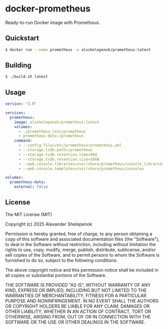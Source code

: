 # docker-prometheus

Ready-to-run Docker image with Prometheus.

## Quickstart

```bash
$ docker run --name prometheus -e alxshelepenok/prometheus:latest
```

## Building

```bash
$ ./build.sh latest
```

## Usage

```yaml
version: "3.9"

services:
  prometheus:
    image: alxshelepenok/prometheus:latest
    volumes:
      - ./prometheus:/etc/prometheus
      - prometheus-data:/prometheus
    command:
      - --config.file=/etc/prometheus/prometheus.yml
      - --storage.tsdb.path=/prometheus
      - --storage.tsdb.retention.time=90d
      - --storage.tsdb.retention.size=10GB
      - --web.console.libraries=/usr/share/prometheus/console_libraries
      - --web.console.templates=/usr/share/prometheus/consoles

volumes:
  prometheus-data:
    external: false
```

## License

The MIT License (MIT)

Copyright (c) 2025 Alexander Shelepenok

Permission is hereby granted, free of charge, to any person obtaining a copy
of this software and associated documentation files (the "Software"), to deal
in the Software without restriction, including without limitation the rights
to use, copy, modify, merge, publish, distribute, sublicense, and/or sell
copies of the Software, and to permit persons to whom the Software is
furnished to do so, subject to the following conditions:

The above copyright notice and this permission notice shall be included in all
copies or substantial portions of the Software.

THE SOFTWARE IS PROVIDED "AS IS", WITHOUT WARRANTY OF ANY KIND, EXPRESS OR
IMPLIED, INCLUDING BUT NOT LIMITED TO THE WARRANTIES OF MERCHANTABILITY,
FITNESS FOR A PARTICULAR PURPOSE AND NONINFRINGEMENT. IN NO EVENT SHALL THE
AUTHORS OR COPYRIGHT HOLDERS BE LIABLE FOR ANY CLAIM, DAMAGES OR OTHER
LIABILITY, WHETHER IN AN ACTION OF CONTRACT, TORT OR OTHERWISE, ARISING FROM,
OUT OF OR IN CONNECTION WITH THE SOFTWARE OR THE USE OR OTHER DEALINGS IN THE
SOFTWARE.
